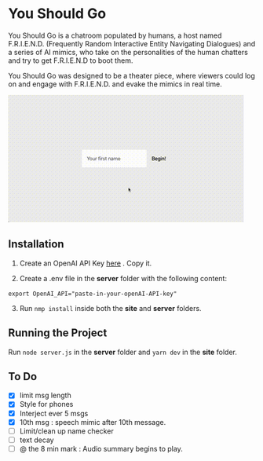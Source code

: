 # You Should Go

You Should Go  is a chatroom populated by humans, a host named F.R.I.E.N.D. (Frequently Random Interactive Entity Navigating Dialogues) and a series of AI mimics, who take on the personalities of the human chatters and try to get F.R.I.E.N.D to boot them. 

You Should Go was designed to be a theater piece, where viewers could log on and engage with F.R.I.E.N.D. and evake the mimics in real time. 


![demo of You Should Go](demo.gif)

## Installation


1. Create an OpenAI API Key [here](https://platform.openai.com/api-keys) . Copy it.

2. Create a .env file in the **server** folder with the following content: 

```
export OpenAI_API="paste-in-your-openAI-API-key"
```

3. Run `nmp install` inside both the **site** and **server** folders. 


## Running the Project

Run `node server.js` in the **server** folder and `yarn dev` in the **site** folder.

## To Do

- [x] limit msg length 
- [x] Style for phones
- [x] Interject ever 5 msgs
- [x] 10th msg : speech mimic after 10th message.
- [ ] Limit/clean up name checker
- [ ] text decay
- [ ] @ the 8 min mark : Audio summary begins to play.
